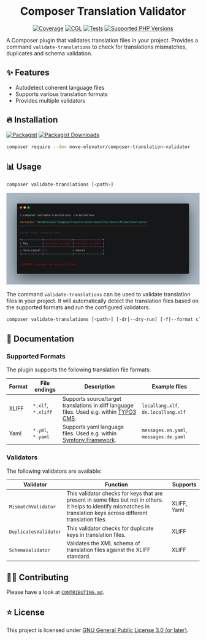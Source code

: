 <div align="center">

# Composer Translation Validator

[![Coverage](https://img.shields.io/coverallsCoverage/github/move-elevator/composer-translation-validator?logo=coveralls)](https://coveralls.io/github/move-elevator/composer-translation-validator)
[![CGL](https://img.shields.io/github/actions/workflow/status/move-elevator/composer-translation-validator/cgl.yml?label=cgl&logo=github)](https://github.com/move-elevator/composer-translation-validator/actions/workflows/cgl.yml)
[![Tests](https://img.shields.io/github/actions/workflow/status/move-elevator/composer-translation-validator/tests.yml?label=tests&logo=github)](https://github.com/move-elevator/composer-translation-validator/actions/workflows/tests.yml)
[![Supported PHP Versions](https://img.shields.io/packagist/dependency-v/move-elevator/composer-translation-validator/php?logo=php)](https://packagist.org/packages/move-elevator/composer-translation-validator)

</div>

A Composer plugin that validates translation files in your project.
Provides a command `validate-translations` to check for translations mismatches, duplicates and schema validation.

## ✨ Features

* Autodetect coherent language files
* Supports various translation formats
* Provides multiple validators

## 🔥 Installation

[![Packagist](https://img.shields.io/packagist/v/move-elevator/composer-translation-validator?label=version&logo=packagist)](https://packagist.org/packages/move-elevator/composer-translation-validator)
[![Packagist Downloads](https://img.shields.io/packagist/dt/move-elevator/composer-translation-validator?color=brightgreen)](https://packagist.org/packages/move-elevator/composer-translation-validator)


```bash
composer require --dev move-elevator/composer-translation-validator
```

## 📊 Usage

```bash
composer validate-translations [<path>]
```

![console.png](docs/console.png)

The command `validate-translations` can be used to validate translation files in your project. It will automatically detect the translation files based on the supported formats and run the configured validators.

```bash
composer validate-translations [<path>] [-dr|--dry-run] [-f|--format cli|json] [-e|--exclude PATTERN] [-v|--verbose]
```

## 📝 Documentation

### Supported Formats

The plugin supports the following translation file formats:

| Format | File endings       | Description                                                                                                    | Example files                          |
|--------|--------------------|----------------------------------------------------------------------------------------------------------------|----------------------------------------|
| XLIFF  | `*.xlf`, `*.xliff` | Supports source/target translations in xliff language files. Used e.g. within [TYPO3 CMS](https://typo3.org/). | `locallang.xlf`, `de.locallang.xlf`    |
| Yaml   | `*.yml`, `*.yaml`  | Supports yaml language files. Used e.g. within [Symfony Framework](https://symfony.com/).                      | `messages.en.yaml`, `messages.de.yaml` |

### Validators

The following validators are available:

| Validator             | Function                                                                                                                                                                 | Supports    |
|-----------------------|--------------------------------------------------------------------------------------------------------------------------------------------------------------------------|-------------|
| `MismatchValidator`   | This validator checks for keys that are present in some files but not in others. It helps to identify mismatches in translation keys across different translation files. | XLIFF, Yaml |
| `DuplicatesValidator` | This validator checks for duplicate keys in translation files.                                                                                                           | XLIFF       |
| `SchemaValidator`     | Validates the XML schema of translation files against the XLIFF standard.                                                                                                | XLIFF       |


## 🧑‍💻 Contributing

Please have a look at [`CONTRIBUTING.md`](CONTRIBUTING.md).

## ⭐ License

This project is licensed under [GNU General Public License 3.0 (or later)](LICENSE).
